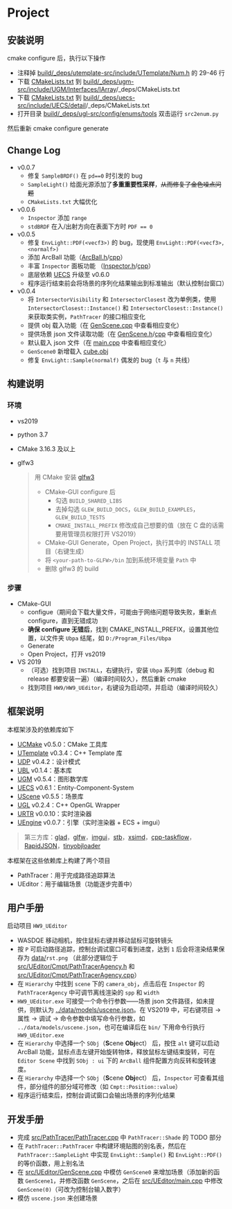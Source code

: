# Project

## 安装说明

cmake configure 后，执行以下操作

- 注释掉 [build/_deps/utemplate-src/include/UTemplate/Num.h](build/_deps/utemplate-src/include/UTemplate/Num.h) 的 29-46 行
- 下载 [CMakeLists.txt](https://github.com/Ubpa/UGM/blob/0.5.8/include/UGM/Interfaces/IArray/_deps/CMakeLists.txt) 到 [build/_deps/ugm-src/include/UGM/Interfaces/IArray](build/_deps/ugm-src/include/UGM/Interfaces/IArray)/_deps/CMakeLists.txt
- 下载 [CMakeLists.txt](https://github.com/Ubpa/UECS/blob/0.12.0/include/UECS/detail/_deps/CMakeLists.txt) 到 [build/_deps/uecs-src/include/UECS/detail](build/_deps/uecs-src/include/UECS/detail)/_deps/CMakeLists.txt
- 打开目录 [build/_deps/ugl-src/config/enums/tools](build/_deps/ugl-src/config/enums/tools) 双击运行 `src2enum.py` 

然后重新 cmake configure generate

## Change Log

- v0.0.7
  - 修复 `SampleBRDF()` 在 `pd==0` 时引发的 bug
  - `SampleLight()` 给面光源添加了**多重重要性采样**，~~从而修复了金色噪点问题~~ 
  - `CMakeLists.txt` 大幅优化
- v0.0.6
  - `Inspector` 添加 `range` 
  - `stdBRDF` 在入/出射方向在表面下方时 `PDF == 0` 
- v0.0.5
  - 修复 `EnvLight::PDF(<vecf3>)` 的 bug，现使用 `EnvLight::PDF(<vecf3>,<normalf>)` 
  - 添加 ArcBall 功能（[ArcBall.h](src/UEditor/Cmpt/ArcBall.h)/[cpp](src/UEditor/Cmpt/ArcBall.cpp)）
  - 丰富 `Inspector` 面板功能 （[Inspector.h](src/UEditor/Cmpt/Inspector.h)/[cpp](src/UEditor/Cmpt/Inspector.cpp)）
  - 底层依赖 [UECS](https://github.com/Ubpa/UECS) 升级至 v0.6.0
  - 程序运行结束前会将场景的序列化结果输出到标准输出（默认控制台窗口）
- v0.0.4
  - 将 `IntersectorVisibility` 和 `IntersectorClosest` 改为单例类，使用 `IntersectorClosest::Instance()` 和 `IntersectorClosest::Instance()` 来获取类实例，`PathTracer` 的接口相应变化
  - 提供 obj 载入功能（在 [GenScene.cpp](src/UEditor/GenScene.cpp) 中查看相应变化）
  - 提供场景 json 文件读取功能（在 [GenScene.h](src/UEditor/GenScene.h)/[cpp](src/UEditor/GenScene.cpp) 中查看相应变化）
  - 默认载入 json 文件（在 [main.cpp](src/UEditor/main.cpp) 中查看相应变化）
  - `GenScene0` 新增载入 [cube.obj](data/models/cube.obj) 
  - 修复 `EnvLight::Sample(normalf)` 偶发的 bug（`t` 与 `n` 共线）

## 构建说明

### 环境

- vs2019

- python 3.7

- CMake 3.16.3 及以上

- glfw3

  > 用 CMake 安装 [glfw3](https://github.com/glfw/glfw) 
  >
  > - CMake-GUI configure 后
  >   - 勾选 `BUILD_SHARED_LIBS` 
  >   - 去掉勾选 `GLEW_BUILD_DOCS`，`GLEW_BUILD_EXAMPLES`，`GLEW_BUILD_TESTS` 
  >   - `CMAKE_INSTALL_PREFIX` 修改成自己想要的值（放在 C 盘的话需要用管理员权限打开 VS2019）
  > - CMake-GUI Generate，Open Project，执行其中的 INSTALL 项目（右键生成）
  > - 将 `<your-path-to-GLFW>/bin` 加到系统环境变量 `Path` 中
  > - 删除 glfw3 的 build

### 步骤

- CMake-GUI
  - configue（期间会下载大量文件，可能由于网络问题导致失败，重新点 configure，直到无错成功
  - **确保 configure 无错后**，找到 CMAKE_INSTALL_PREFIX，设置其他位置，以文件夹 `Ubpa` 结尾，如 `D:/Program_Files/Ubpa` 
  - Generate
  - Open Project，打开 vs2019
- VS 2019
  - （可选）找到项目 `INSTALL`，右键执行，安装 `Ubpa` 系列库（debug 和 release 都要安装一遍）（编译时间较久），然后重新 cmake
  - 找到项目 `HW9/HW9_UEditor`，右键设为启动项，并启动（编译时间较久）

## 框架说明

本框架涉及的依赖库如下

- [UCMake](https://github.com/Ubpa/UCMake) v0.5.0：CMake 工具库
- [UTemplate](https://github.com/Ubpa/UTemplate) v0.3.4：C++ Template 库
- [UDP](https://github.com/Ubpa/UDP) v0.4.2：设计模式
- [UBL](https://github.com/Ubpa/UBL) v0.1.4：基本库
- [UGM](https://github.com/Ubpa/UGM) v0.5.4：图形数学库
- [UECS](https://github.com/Ubpa/UECS) v0.6.1：Entity-Component-System
- [UScene](https://github.com/Ubpa/UScene) v0.5.5：场景库
- [UGL](https://github.com/Ubpa/UGL) v0.2.4：C++ OpenGL Wrapper
- [URTR](https://github.com/Ubpa/URTR) v0.0.10：实时渲染器
- [UEngine](https://github.com/Ubpa/UEngine) v0.0.7：引擎（实时渲染器 + ECS + imgui）

> 第三方库：[glad](https://github.com/Dav1dde/glad)，[glfw](https://github.com/glfw/glfw)，[imgui](https://github.com/ocornut/imgui)，[stb](https://github.com/nothings/stb)，[xsimd](https://github.com/xtensor-stack/xsimd)，[cpp-taskflow](https://github.com/cpp-taskflow/cpp-taskflow)，[RapidJSON](https://github.com/Tencent/rapidjson)，[tinyobjloader](https://github.com/tinyobjloader/tinyobjloader) 

本框架在这些依赖库上构建了两个项目

- PathTracer：用于完成路径追踪算法
- UEditor：用于编辑场景（功能逐步完善中）

## 用户手册

启动项目 `HW9_UEditor` 

- WASDQE 移动相机，按住鼠标右键并移动鼠标可旋转镜头
- 按 `P` 可启动路径追踪，控制台调试窗口可看到进度，达到 `1` 后会将渲染结果保存为 [data/](data/)`rst.png` （此部分逻辑位于 [src/UEditor/Cmpt/PathTracerAgency.h](src/UEditor/Cmpt/PathTracerAgency.h) 和 [src/UEditor/Cmpt/PathTracerAgency.cpp](src/UEditor/Cmpt/PathTracerAgency.cpp)）
- 在 `Hierarchy` 中找到 `scene` 下的 `camera_obj`，点击后在 `Inspector` 的 `PathTracerAgency` 中可调节离线渲染的 `spp` 和 `width` 
- `HW9_UEditor.exe` 可接受一个命令行参数——场景 json 文件路径，如未提供，则默认为 [../data/models/uscene.json](data/models/uscene.json)。在 VS2019 中，可右键项目 -> 属性 -> 调试 -> 命令参数中填写命令行参数，如 `../data/models/uscene.json`，也可在编译后在 `bin/` 下用命令行执行 `HW9_UEditor.exe` 
- 在 `Hierarchy` 中选择一个 `SObj`（**S**cene **Obj**ect） 后，按住 `alt` 键可以启动 ArcBall 功能，鼠标点击左键开始旋转物体，释放鼠标左键结束旋转，可在 `Editor Scene` 中找到 `SObj : ui` 下的 `ArcBall` 组件配置方向反转和旋转速度。
- 在 `Hierarchy` 中选择一个 `SObj`（**S**cene **Obj**ect） 后，`Inspector` 可查看其组件，部分组件的部分域可修改（如 `Cmpt::Position::value`）
- 程序运行结束后，控制台调试窗口会输出场景的序列化结果

## 开发手册

- 完成 [src/PathTracer/PathTracer.cpp](src/PathTracer/PathTracer.cpp) 中 `PathTracer::Shade` 的 TODO 部分
- 在 `PathTracer::PathTracer` 中构建环境贴图的别名表，然后在 `PathTracer::SampleLight` 中实现 `EnvLight::Sample()` 和 `EnvLight::PDF()` 的等价函数，用上别名法
- 在 [src/UEditor/GenScene.cpp](src/UEditor/GenScene.cpp) 中模仿 `GenScene0` 来增加场景（添加新的函数 `GenScene1`，并修改函数 `GenScene`，之后在 [src/UEditor/main.cpp](src/UEditor/main.cpp) 中修改 `GenScene(0)`（可改为控制台输入数字）
- 模仿 `uscene.json` 来创建场景

